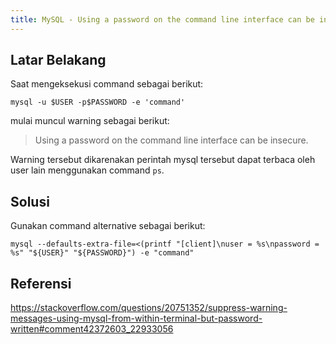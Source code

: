```yaml
---
title: MySQL - Using a password on the command line interface can be insecure.
---
```


## Latar Belakang

Saat mengeksekusi command sebagai berikut:

```
mysql -u $USER -p$PASSWORD -e 'command'
```

mulai muncul warning sebagai berikut:

> Using a password on the command line interface can be insecure.

Warning tersebut dikarenakan perintah mysql tersebut dapat terbaca oleh user lain menggunakan command ```ps```.

## Solusi

Gunakan command alternative sebagai berikut:

```
mysql --defaults-extra-file=<(printf "[client]\nuser = %s\npassword = %s" "${USER}" "${PASSWORD}") -e "command"
```

## Referensi
https://stackoverflow.com/questions/20751352/suppress-warning-messages-using-mysql-from-within-terminal-but-password-written#comment42372603_22933056
